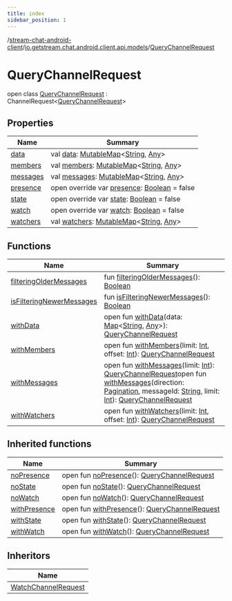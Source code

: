 ```yaml
---
title: index
sidebar_position: 1
---
```

/[stream-chat-android-client](../../index.md)/[io.getstream.chat.android.client.api.models](../index.md)/[QueryChannelRequest](index.md)  
  
  
  
# QueryChannelRequest  
open class [QueryChannelRequest](index.md) : ChannelRequest&lt;[QueryChannelRequest](index.md)&gt;   
  
## Properties  
  
|  Name |  Summary | 
|---|---|
| <a name="io.getstream.chat.android.client.api.models/QueryChannelRequest/data/#/PointingToDeclaration/"></a>[data](data.md)| <a name="io.getstream.chat.android.client.api.models/QueryChannelRequest/data/#/PointingToDeclaration/"></a>val [data](data.md): [MutableMap](https://kotlinlang.org/api/latest/jvm/stdlib/kotlin.collections/-mutable-map/index.html)&lt;[String](https://kotlinlang.org/api/latest/jvm/stdlib/kotlin/-string/index.html), [Any](https://kotlinlang.org/api/latest/jvm/stdlib/kotlin/-any/index.html)&gt;|
| <a name="io.getstream.chat.android.client.api.models/QueryChannelRequest/members/#/PointingToDeclaration/"></a>[members](members.md)| <a name="io.getstream.chat.android.client.api.models/QueryChannelRequest/members/#/PointingToDeclaration/"></a>val [members](members.md): [MutableMap](https://kotlinlang.org/api/latest/jvm/stdlib/kotlin.collections/-mutable-map/index.html)&lt;[String](https://kotlinlang.org/api/latest/jvm/stdlib/kotlin/-string/index.html), [Any](https://kotlinlang.org/api/latest/jvm/stdlib/kotlin/-any/index.html)&gt;|
| <a name="io.getstream.chat.android.client.api.models/QueryChannelRequest/messages/#/PointingToDeclaration/"></a>[messages](messages.md)| <a name="io.getstream.chat.android.client.api.models/QueryChannelRequest/messages/#/PointingToDeclaration/"></a>val [messages](messages.md): [MutableMap](https://kotlinlang.org/api/latest/jvm/stdlib/kotlin.collections/-mutable-map/index.html)&lt;[String](https://kotlinlang.org/api/latest/jvm/stdlib/kotlin/-string/index.html), [Any](https://kotlinlang.org/api/latest/jvm/stdlib/kotlin/-any/index.html)&gt;|
| <a name="io.getstream.chat.android.client.api.models/QueryChannelRequest/presence/#/PointingToDeclaration/"></a>[presence](presence.md)| <a name="io.getstream.chat.android.client.api.models/QueryChannelRequest/presence/#/PointingToDeclaration/"></a>open override var [presence](presence.md): [Boolean](https://kotlinlang.org/api/latest/jvm/stdlib/kotlin/-boolean/index.html) = false|
| <a name="io.getstream.chat.android.client.api.models/QueryChannelRequest/state/#/PointingToDeclaration/"></a>[state](state.md)| <a name="io.getstream.chat.android.client.api.models/QueryChannelRequest/state/#/PointingToDeclaration/"></a>open override var [state](state.md): [Boolean](https://kotlinlang.org/api/latest/jvm/stdlib/kotlin/-boolean/index.html) = false|
| <a name="io.getstream.chat.android.client.api.models/QueryChannelRequest/watch/#/PointingToDeclaration/"></a>[watch](watch.md)| <a name="io.getstream.chat.android.client.api.models/QueryChannelRequest/watch/#/PointingToDeclaration/"></a>open override var [watch](watch.md): [Boolean](https://kotlinlang.org/api/latest/jvm/stdlib/kotlin/-boolean/index.html) = false|
| <a name="io.getstream.chat.android.client.api.models/QueryChannelRequest/watchers/#/PointingToDeclaration/"></a>[watchers](watchers.md)| <a name="io.getstream.chat.android.client.api.models/QueryChannelRequest/watchers/#/PointingToDeclaration/"></a>val [watchers](watchers.md): [MutableMap](https://kotlinlang.org/api/latest/jvm/stdlib/kotlin.collections/-mutable-map/index.html)&lt;[String](https://kotlinlang.org/api/latest/jvm/stdlib/kotlin/-string/index.html), [Any](https://kotlinlang.org/api/latest/jvm/stdlib/kotlin/-any/index.html)&gt;|
  
  
## Functions  
  
|  Name |  Summary | 
|---|---|
| <a name="io.getstream.chat.android.client.api.models/QueryChannelRequest/filteringOlderMessages/#/PointingToDeclaration/"></a>[filteringOlderMessages](filteringOlderMessages.md)| <a name="io.getstream.chat.android.client.api.models/QueryChannelRequest/filteringOlderMessages/#/PointingToDeclaration/"></a>fun [filteringOlderMessages](filteringOlderMessages.md)(): [Boolean](https://kotlinlang.org/api/latest/jvm/stdlib/kotlin/-boolean/index.html)|
| <a name="io.getstream.chat.android.client.api.models/QueryChannelRequest/isFilteringNewerMessages/#/PointingToDeclaration/"></a>[isFilteringNewerMessages](isFilteringNewerMessages.md)| <a name="io.getstream.chat.android.client.api.models/QueryChannelRequest/isFilteringNewerMessages/#/PointingToDeclaration/"></a>fun [isFilteringNewerMessages](isFilteringNewerMessages.md)(): [Boolean](https://kotlinlang.org/api/latest/jvm/stdlib/kotlin/-boolean/index.html)|
| <a name="io.getstream.chat.android.client.api.models/QueryChannelRequest/withData/#kotlin.collections.Map[kotlin.String,kotlin.Any]/PointingToDeclaration/"></a>[withData](withData.md)| <a name="io.getstream.chat.android.client.api.models/QueryChannelRequest/withData/#kotlin.collections.Map[kotlin.String,kotlin.Any]/PointingToDeclaration/"></a>open fun [withData](withData.md)(data: [Map](https://kotlinlang.org/api/latest/jvm/stdlib/kotlin.collections/-map/index.html)&lt;[String](https://kotlinlang.org/api/latest/jvm/stdlib/kotlin/-string/index.html), [Any](https://kotlinlang.org/api/latest/jvm/stdlib/kotlin/-any/index.html)&gt;): [QueryChannelRequest](index.md)|
| <a name="io.getstream.chat.android.client.api.models/QueryChannelRequest/withMembers/#kotlin.Int#kotlin.Int/PointingToDeclaration/"></a>[withMembers](withMembers.md)| <a name="io.getstream.chat.android.client.api.models/QueryChannelRequest/withMembers/#kotlin.Int#kotlin.Int/PointingToDeclaration/"></a>open fun [withMembers](withMembers.md)(limit: [Int](https://kotlinlang.org/api/latest/jvm/stdlib/kotlin/-int/index.html), offset: [Int](https://kotlinlang.org/api/latest/jvm/stdlib/kotlin/-int/index.html)): [QueryChannelRequest](index.md)|
| <a name="io.getstream.chat.android.client.api.models/QueryChannelRequest/withMessages/#kotlin.Int/PointingToDeclaration/"></a>[withMessages](withMessages.md)| <a name="io.getstream.chat.android.client.api.models/QueryChannelRequest/withMessages/#kotlin.Int/PointingToDeclaration/"></a>open fun [withMessages](withMessages.md)(limit: [Int](https://kotlinlang.org/api/latest/jvm/stdlib/kotlin/-int/index.html)): [QueryChannelRequest](index.md)open fun [withMessages](withMessages.md)(direction: [Pagination](../Pagination/index.md), messageId: [String](https://kotlinlang.org/api/latest/jvm/stdlib/kotlin/-string/index.html), limit: [Int](https://kotlinlang.org/api/latest/jvm/stdlib/kotlin/-int/index.html)): [QueryChannelRequest](index.md)|
| <a name="io.getstream.chat.android.client.api.models/QueryChannelRequest/withWatchers/#kotlin.Int#kotlin.Int/PointingToDeclaration/"></a>[withWatchers](withWatchers.md)| <a name="io.getstream.chat.android.client.api.models/QueryChannelRequest/withWatchers/#kotlin.Int#kotlin.Int/PointingToDeclaration/"></a>open fun [withWatchers](withWatchers.md)(limit: [Int](https://kotlinlang.org/api/latest/jvm/stdlib/kotlin/-int/index.html), offset: [Int](https://kotlinlang.org/api/latest/jvm/stdlib/kotlin/-int/index.html)): [QueryChannelRequest](index.md)|
  
  
## Inherited functions  
  
|  Name |  Summary | 
|---|---|
| <a name="io.getstream.chat.android.client.api.models/ChannelRequest/noPresence/#/PointingToDeclaration/"></a>[noPresence](../WatchChannelRequest/index.md#1585137569%2FFunctions%2F-423410878)| <a name="io.getstream.chat.android.client.api.models/ChannelRequest/noPresence/#/PointingToDeclaration/"></a>open fun [noPresence](../WatchChannelRequest/index.md#1585137569%2FFunctions%2F-423410878)(): [QueryChannelRequest](index.md)|
| <a name="io.getstream.chat.android.client.api.models/ChannelRequest/noState/#/PointingToDeclaration/"></a>[noState](../WatchChannelRequest/index.md#1393237037%2FFunctions%2F-423410878)| <a name="io.getstream.chat.android.client.api.models/ChannelRequest/noState/#/PointingToDeclaration/"></a>open fun [noState](../WatchChannelRequest/index.md#1393237037%2FFunctions%2F-423410878)(): [QueryChannelRequest](index.md)|
| <a name="io.getstream.chat.android.client.api.models/ChannelRequest/noWatch/#/PointingToDeclaration/"></a>[noWatch](../WatchChannelRequest/index.md#1534934447%2FFunctions%2F-423410878)| <a name="io.getstream.chat.android.client.api.models/ChannelRequest/noWatch/#/PointingToDeclaration/"></a>open fun [noWatch](../WatchChannelRequest/index.md#1534934447%2FFunctions%2F-423410878)(): [QueryChannelRequest](index.md)|
| <a name="io.getstream.chat.android.client.api.models/ChannelRequest/withPresence/#/PointingToDeclaration/"></a>[withPresence](../WatchChannelRequest/index.md#-1504229060%2FFunctions%2F-423410878)| <a name="io.getstream.chat.android.client.api.models/ChannelRequest/withPresence/#/PointingToDeclaration/"></a>open fun [withPresence](../WatchChannelRequest/index.md#-1504229060%2FFunctions%2F-423410878)(): [QueryChannelRequest](index.md)|
| <a name="io.getstream.chat.android.client.api.models/ChannelRequest/withState/#/PointingToDeclaration/"></a>[withState](../WatchChannelRequest/index.md#-2127497102%2FFunctions%2F-423410878)| <a name="io.getstream.chat.android.client.api.models/ChannelRequest/withState/#/PointingToDeclaration/"></a>open fun [withState](../WatchChannelRequest/index.md#-2127497102%2FFunctions%2F-423410878)(): [QueryChannelRequest](index.md)|
| <a name="io.getstream.chat.android.client.api.models/ChannelRequest/withWatch/#/PointingToDeclaration/"></a>[withWatch](../WatchChannelRequest/index.md#-1985799692%2FFunctions%2F-423410878)| <a name="io.getstream.chat.android.client.api.models/ChannelRequest/withWatch/#/PointingToDeclaration/"></a>open fun [withWatch](../WatchChannelRequest/index.md#-1985799692%2FFunctions%2F-423410878)(): [QueryChannelRequest](index.md)|
  
  
## Inheritors  
  
|  Name | 
|---|
| <a name="io.getstream.chat.android.client.api.models/WatchChannelRequest///PointingToDeclaration/"></a>[WatchChannelRequest](../WatchChannelRequest/index.md)|


